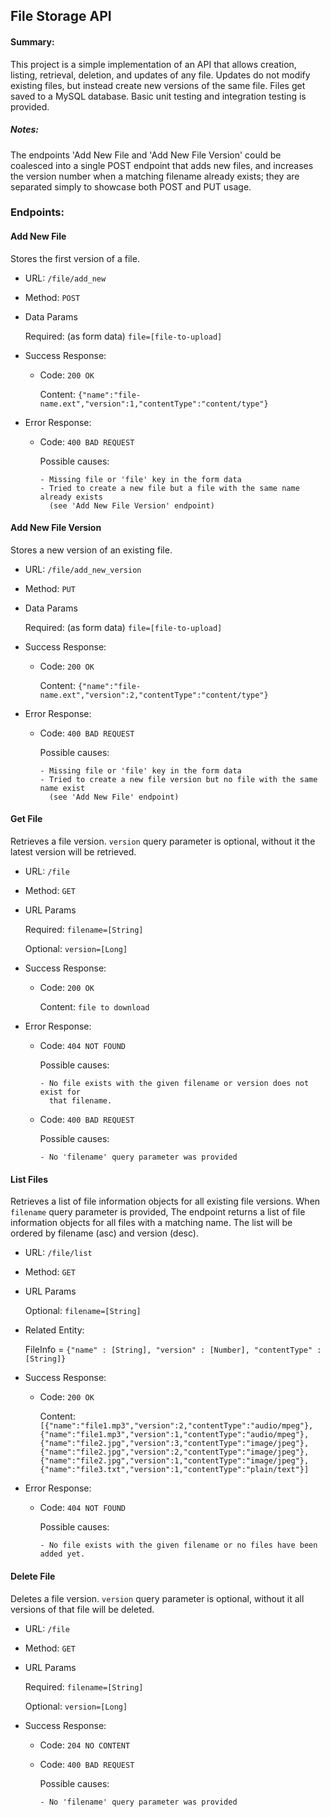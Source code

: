 **File Storage API**
----

#### Summary:

This project is a simple implementation of an API that allows creation, listing,
retrieval, deletion, and updates of any file. Updates do not modify existing
files, but instead create new versions of the same file. Files get saved to a
MySQL database. Basic unit testing and integration testing is provided.

##### Notes:

The endpoints 'Add New File and 'Add New File Version' could be coalesced into a
single POST endpoint that adds new files, and increases the version number when
a matching filename already exists; they are separated simply to showcase both
POST and PUT usage.

### Endpoints:

#### **Add New File**
  Stores the first version of a file.
  
* URL: `/file/add_new`

* Method: `POST`

* Data Params

  Required: (as form data) `file=[file-to-upload]`
   
* Success Response:
  
  * Code: `200 OK`
  
    Content: `{"name":"file-name.ext","version":1,"contentType":"content/type"}`
 
* Error Response:

  * Code: `400 BAD REQUEST`
  
    Possible causes:
    
        - Missing file or 'file' key in the form data
        - Tried to create a new file but a file with the same name already exists
          (see 'Add New File Version' endpoint)

#### **Add New File Version**
  Stores a new version of an existing file.
  
* URL: `/file/add_new_version`

* Method: `PUT`

* Data Params

  Required: (as form data) `file=[file-to-upload]`
   
* Success Response:
  
  * Code: `200 OK`
  
    Content: `{"name":"file-name.ext","version":2,"contentType":"content/type"}`
 
* Error Response:

  * Code: `400 BAD REQUEST`
  
    Possible causes:
    
        - Missing file or 'file' key in the form data
        - Tried to create a new file version but no file with the same name exist
          (see 'Add New File' endpoint)

#### **Get File**
  Retrieves a file version. `version` query parameter is optional, without it
  the latest version will be retrieved.
  
* URL: `/file`

* Method: `GET`

* URL Params

   Required: `filename=[String]`
   
   Optional: `version=[Long]`
   
* Success Response:
  
  * Code: `200 OK`
  
    Content: `file to download`
 
* Error Response:

  * Code: `404 NOT FOUND`
  
    Possible causes:
    
        - No file exists with the given filename or version does not exist for 
          that filename.
          
  * Code: `400 BAD REQUEST`
  
    Possible causes:
    
        - No 'filename' query parameter was provided

#### **List Files**
  Retrieves a list of file information objects for all existing file versions.
  When `filename` query parameter is provided, The endpoint returns a list of
  file information objects for all files with a matching name. The list will be
  ordered by filename (asc) and version (desc).
  
* URL: `/file/list`

* Method: `GET`

* URL Params
   
   Optional: `filename=[String]`

* Related Entity:
  
  FileInfo = `{"name" : [String], "version" : [Number], "contentType" : [String]}`
   
* Success Response:
  
  * Code: `200 OK`
  
    Content: `[{"name":"file1.mp3","version":2,"contentType":"audio/mpeg"},
    {"name":"file1.mp3","version":1,"contentType":"audio/mpeg"},
    {"name":"file2.jpg","version":3,"contentType":"image/jpeg"},
    {"name":"file2.jpg","version":2,"contentType":"image/jpeg"},
    {"name":"file2.jpg","version":1,"contentType":"image/jpeg"},
    {"name":"file3.txt","version":1,"contentType":"plain/text"}]`
 
* Error Response:

  * Code: `404 NOT FOUND`
  
    Possible causes:
    
        - No file exists with the given filename or no files have been added yet.

#### **Delete File**
  Deletes a file version. `version` query parameter is optional, without it
  all versions of that file will be deleted.
  
* URL: `/file`

* Method: `GET`

* URL Params

   Required: `filename=[String]`
   
   Optional: `version=[Long]`
   
* Success Response:
  
  * Code: `204 NO CONTENT`

  * Code: `400 BAD REQUEST`
  
    Possible causes:
    
        - No 'filename' query parameter was provided